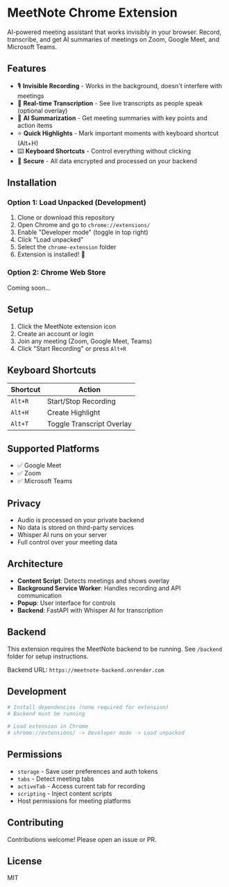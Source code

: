 # MeetNote Chrome Extension

AI-powered meeting assistant that works invisibly in your browser. Record, transcribe, and get AI summaries of meetings on Zoom, Google Meet, and Microsoft Teams.

## Features

- 🎙️ **Invisible Recording** - Works in the background, doesn't interfere with meetings
- 📝 **Real-time Transcription** - See live transcripts as people speak (optional overlay)
- 🤖 **AI Summarization** - Get meeting summaries with key points and action items
- ⭐ **Quick Highlights** - Mark important moments with keyboard shortcut (Alt+H)
- ⌨️ **Keyboard Shortcuts** - Control everything without clicking
- 🔐 **Secure** - All data encrypted and processed on your backend

## Installation

### Option 1: Load Unpacked (Development)

1. Clone or download this repository
2. Open Chrome and go to `chrome://extensions/`
3. Enable "Developer mode" (toggle in top right)
4. Click "Load unpacked"
5. Select the `chrome-extension` folder
6. Extension is installed! 🎉

### Option 2: Chrome Web Store

Coming soon...

## Setup

1. Click the MeetNote extension icon
2. Create an account or login
3. Join any meeting (Zoom, Google Meet, Teams)
4. Click "Start Recording" or press `Alt+R`

## Keyboard Shortcuts

| Shortcut | Action |
|----------|--------|
| `Alt+R` | Start/Stop Recording |
| `Alt+H` | Create Highlight |
| `Alt+T` | Toggle Transcript Overlay |

## Supported Platforms

- ✅ Google Meet
- ✅ Zoom
- ✅ Microsoft Teams

## Privacy

- Audio is processed on your private backend
- No data is stored on third-party services
- Whisper AI runs on your server
- Full control over your meeting data

## Architecture

- **Content Script**: Detects meetings and shows overlay
- **Background Service Worker**: Handles recording and API communication
- **Popup**: User interface for controls
- **Backend**: FastAPI with Whisper AI for transcription

## Backend

This extension requires the MeetNote backend to be running. See `/backend` folder for setup instructions.

Backend URL: `https://meetnote-backend.onrender.com`

## Development

```bash
# Install dependencies (none required for extension)
# Backend must be running

# Load extension in Chrome
# chrome://extensions/ -> Developer mode -> Load unpacked
```

## Permissions

- `storage` - Save user preferences and auth tokens
- `tabs` - Detect meeting tabs
- `activeTab` - Access current tab for recording
- `scripting` - Inject content scripts
- Host permissions for meeting platforms

## Contributing

Contributions welcome! Please open an issue or PR.

## License

MIT
